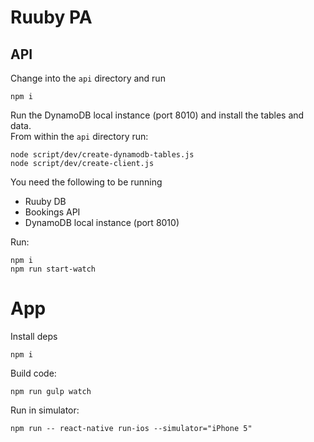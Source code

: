 # Ruuby PA

## API

Change into the `api` directory and run

    npm i

Run the DynamoDB local instance (port 8010) and install the tables and data.   
From within the `api` directory run:

    node script/dev/create-dynamodb-tables.js
    node script/dev/create-client.js

You need the following to be running

- Ruuby DB
- Bookings API
- DynamoDB local instance (port 8010)


Run:

    npm i
    npm run start-watch

# App

Install deps

    npm i

Build code:

    npm run gulp watch

Run in simulator:

    npm run -- react-native run-ios --simulator="iPhone 5"
